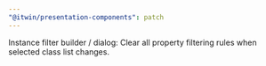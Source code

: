 ```yaml
---
"@itwin/presentation-components": patch
---
```


Instance filter builder / dialog: Clear all property filtering rules when selected class list changes.

